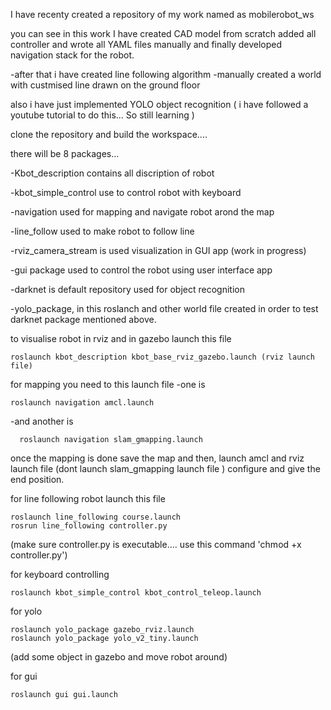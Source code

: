 I have recenty created a repository of my work named as mobilerobot_ws

   you can see in this work I have created CAD model from scratch
   added all controller and wrote all YAML files manually
   and finally developed navigation stack for the robot.

-after that i have created line following algorithm -manually created a world with custmised line drawn on the ground floor

   also i have just implemented YOLO object recognition ( i have followed a youtube tutorial to do this... So still learning )


clone the repository and build the workspace....

there will be 8 packages... 

-Kbot_description contains all discription of robot

-kbot_simple_control use to control robot with keyboard

-navigation used for mapping and navigate robot arond the map

-line_follow used to make robot to follow line

-rviz_camera_stream is used visualization in GUI app (work in progress)

-gui package used to control the robot using user interface app

-darknet is default repository used for object recognition

-yolo_package, in this roslanch and other world file created in order to test darknet package mentioned above.

to visualise robot in rviz and in gazebo launch this file

    roslaunch kbot_description kbot_base_rviz_gazebo.launch (rviz launch file)
  
for mapping you need to this launch file 
  -one is 
  
    roslaunch navigation amcl.launch 
  -and another is 
  
      roslaunch navigation slam_gmapping.launch 
      
  once the mapping is done save the map and then, launch amcl and rviz launch file (dont launch slam_gmapping launch file )
  configure and give the end position.

for line following robot launch this file

    roslaunch line_following course.launch
    rosrun line_following controller.py   
    
   (make sure controller.py is executable.... use this command 'chmod +x controller.py')

for keyboard controlling

    roslaunch kbot_simple_control kbot_control_teleop.launch

for yolo

    roslaunch yolo_package gazebo_rviz.launch
    roslaunch yolo_package yolo_v2_tiny.launch  
   (add some object in gazebo and  move robot around)

for gui

    roslaunch gui gui.launch
